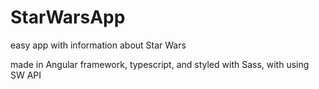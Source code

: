 # StarWarsApp

easy app with information about Star Wars

made in Angular framework, typescript, and styled with Sass, with using SW API
